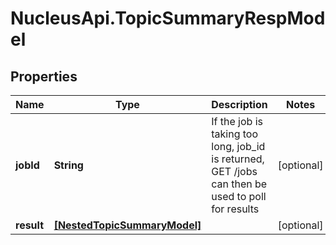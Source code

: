 # NucleusApi.TopicSummaryRespModel

## Properties
Name | Type | Description | Notes
------------ | ------------- | ------------- | -------------
**jobId** | **String** | If the job is taking too long, job_id is returned, GET /jobs can then be used to poll for results | [optional] 
**result** | [**[NestedTopicSummaryModel]**](NestedTopicSummaryModel.md) |  | [optional] 


